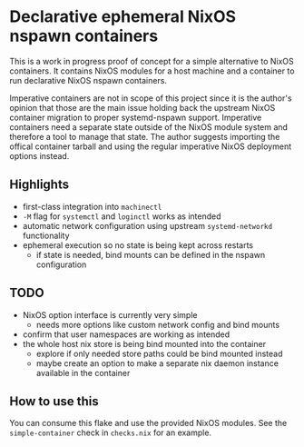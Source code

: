 # Declarative ephemeral NixOS nspawn containers

This is a work in progress proof of concept for a simple alternative to NixOS containers. It
contains NixOS modules for a host machine and a container to run declarative NixOS nspawn
containers.

Imperative containers are not in scope of this project since it is the author's opinion that those
are the main issue holding back the upstream NixOS container migration to proper systemd-nspawn
support. Imperative containers need a separate state outside of the NixOS module system and
therefore a tool to manage that state. The author suggests importing the offical container tarball
and using the regular imperative NixOS deployment options instead.

## Highlights

* first-class integration into `machinectl`
* `-M` flag for `systemctl` and `loginctl` works as intended
* automatic network configuration using upstream `systemd-networkd` functionality
* ephemeral execution so no state is being kept across restarts
  * if state is needed, bind mounts can be defined in the nspawn configuration

## TODO

* NixOS option interface is currently very simple
  * needs more options like custom network config and bind mounts
* confirm that user namespaces are working as intended
* the whole host nix store is being bind mounted into the container
  * explore if only needed store paths could be bind mounted instead
  * maybe create an option to make a separate nix daemon instance available in the container

## How to use this

You can consume this flake and use the provided NixOS modules. See the `simple-container` check
in `checks.nix` for an example.
